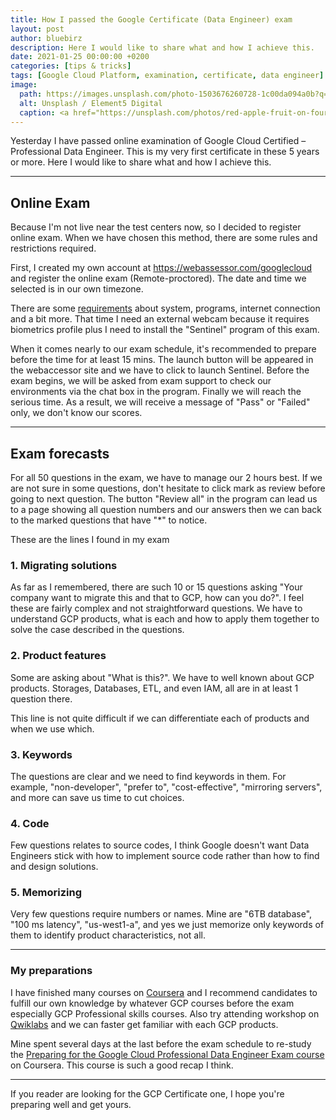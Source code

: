 ```yaml
---
title: How I passed the Google Certificate (Data Engineer) exam
layout: post
author: bluebirz
description: Here I would like to share what and how I achieve this.
date: 2021-01-25 00:00:00 +0200
categories: [tips & tricks]
tags: [Google Cloud Platform, examination, certificate, data engineer]
image:
  path: https://images.unsplash.com/photo-1503676260728-1c00da094a0b?q=80&w=2022&auto=format&fit=crop&ixlib=rb-4.0.3&ixid=M3wxMjA3fDB8MHxwaG90by1wYWdlfHx8fGVufDB8fHx8fA%3D%3D
  alt: Unsplash / Element5 Digital
  caption: <a href="https://unsplash.com/photos/red-apple-fruit-on-four-pyle-books-OyCl7Y4y0Bk">Unsplash / Element5 Digital</a>
---
```


Yesterday I have passed online examination of Google Cloud Certified – Professional Data Engineer. This is my very first certificate in these 5 years or more. Here I would like to share what and how I achieve this.

---

## Online Exam

Because I'm not live near the test centers now, so I decided to register online exam. When we have chosen this method, there are some rules and restrictions required.

First, I created my own account at <https://webassessor.com/googlecloud> and register the online exam (Remote-proctored). The date and time we selected is in our own timezone.

There are some [requirements](https://www.webassessor.com/wa.do?page=certInfo&branding=GOOGLECLOUD&tabs=13) about system, programs, internet connection and a bit more. That time I need an external webcam because it requires biometrics profile plus I need to install the "Sentinel" program of this exam.

When it comes nearly to our exam schedule, it's recommended to prepare before the time for at least 15 mins. The launch button will be appeared in the webaccessor site and we have to click to launch Sentinel. Before the exam begins, we will be asked from exam support to check our environments via the chat box in the program. Finally we will reach the serious time. As a result, we will receive a message of "Pass" or "Failed" only, we don't know our scores.

---

## Exam forecasts

For all 50 questions in the exam, we have to manage our 2 hours best. If we are not sure in some questions, don't hesitate to click mark as review before going to next question. The button "Review all" in the program can lead us to a page showing all question numbers and our answers then we can back to the marked questions that have "*" to notice.

These are the lines I found in my exam

### 1. Migrating solutions

As far as I remembered, there are such 10 or 15 questions asking "Your company want to migrate this and that to GCP, how can you do?". I feel these are fairly complex and not straightforward questions. We have to understand GCP products, what is each and how to apply them together to solve the case described in the questions.

### 2. Product features

Some are asking about "What is this?". We have to well known about GCP products. Storages, Databases, ETL, and even IAM, all are in at least 1 question there.

This line is not quite difficult if we can differentiate each of products and when we use which.

### 3. Keywords

The questions are clear and we need to find keywords in them. For example, "non-developer", "prefer to", "cost-effective", "mirroring servers", and more can save us time to cut choices.

### 4. Code

Few questions relates to source codes, I think Google doesn't want Data Engineers stick with how to implement source code rather than how to find and design solutions.

### 5. Memorizing

Very few questions require numbers or names. Mine are "6TB database", "100 ms latency", "us-west1-a", and yes we just memorize only keywords of them to identify product characteristics, not all.

---

### My preparations

I have finished many courses on [Coursera](https://www.coursera.org/) and I recommend candidates to fulfill our own knowledge by whatever GCP courses before the exam especially GCP Professional skills courses. Also try attending workshop on [Qwiklabs](https://run.qwiklabs.com/) and we can faster get familiar with each GCP products.

Mine spent several days at the last before the exam schedule to re-study the [Preparing for the Google Cloud Professional Data Engineer Exam course](https://www.coursera.org/learn/preparing-cloud-professional-data-engineer-exam) on Coursera. This course is such a good recap I think.

---

If you reader are looking for the GCP Certificate one, I hope you're preparing well and get yours.
